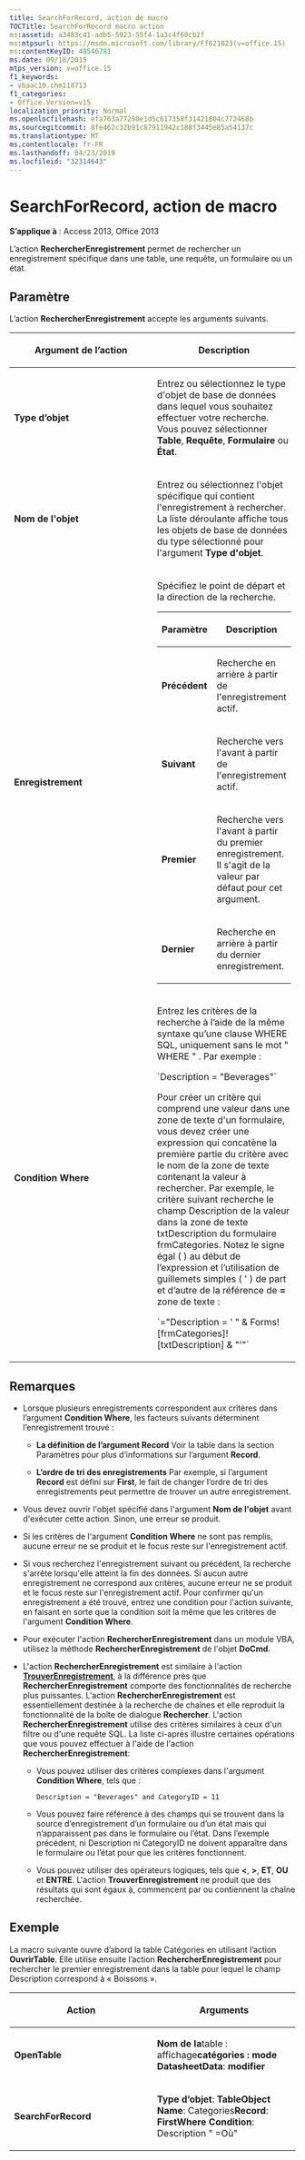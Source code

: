 ```yaml
---
title: SearchForRecord, action de macro
TOCTitle: SearchForRecord macro action
ms:assetid: a3483c41-adb5-5923-55f4-1a3c4f60cb2f
ms:mtpsurl: https://msdn.microsoft.com/library/Ff821023(v=office.15)
ms:contentKeyID: 48546781
ms.date: 09/18/2015
mtps_version: v=office.15
f1_keywords:
- vbaac10.chm118713
f1_categories:
- Office.Version=v15
localization_priority: Normal
ms.openlocfilehash: efa763a77250e1d5c617358f31421804c772468b
ms.sourcegitcommit: 8fe462c32b91c87911942c188f3445e85a54137c
ms.translationtype: MT
ms.contentlocale: fr-FR
ms.lasthandoff: 04/23/2019
ms.locfileid: "32314643"
---
```

# <a name="searchforrecord-macro-action"></a>SearchForRecord, action de macro


**S’applique à** : Access 2013, Office 2013

L’action **RechercherEnregistrement** permet de rechercher un enregistrement spécifique dans une table, une requête, un formulaire ou un état.

## <a name="setting"></a>Paramètre

L’action **RechercherEnregistrement** accepte les arguments suivants.

<table>
<colgroup>
<col style="width: 50%" />
<col style="width: 50%" />
</colgroup>
<thead>
<tr class="header">
<th><p>Argument de l’action</p></th>
<th><p>Description</p></th>
</tr>
</thead>
<tbody>
<tr class="odd">
<td><p><strong>Type d’objet</strong></p></td>
<td><p>Entrez ou sélectionnez le type d'objet de base de données dans lequel vous souhaitez effectuer votre recherche. Vous pouvez sélectionner <strong>Table</strong>, <strong>Requête</strong>, <strong>Formulaire</strong> ou <strong>État</strong>.  </p></td>
</tr>
<tr class="even">
<td><p><strong>Nom de l'objet</strong></p></td>
<td><p>Entrez ou sélectionnez l'objet spécifique qui contient l'enregistrement à rechercher. La liste déroulante affiche tous les objets de base de données du type sélectionné pour l'argument <strong>Type d'objet</strong>.  </p></td>
</tr>
<tr class="odd">
<td><p><strong>Enregistrement</strong></p></td>
<td><p>Spécifiez le point de départ et la direction de la recherche.</p>
<div class="tableSection">
<table>
<colgroup>
<col style="width: 50%" />
<col style="width: 50%" />
</colgroup>
<thead>
<tr class="header">
<th><p>Paramètre</p></th>
<th><p>Description</p></th>
</tr>
</thead>
<tbody>
<tr class="odd">
<td><p><strong>Précédent</strong></p></td>
<td><p>Recherche en arrière à partir de l'enregistrement actif.</p></td>
</tr>
<tr class="even">
<td><p><strong>Suivant</strong></p></td>
<td><p>Recherche vers l'avant à partir de l'enregistrement actif.</p></td>
</tr>
<tr class="odd">
<td><p><strong>Premier</strong></p></td>
<td><p>Recherche vers l'avant à partir du premier enregistrement. Il s'agit de la valeur par défaut pour cet argument.</p></td>
</tr>
<tr class="even">
<td><p><strong>Dernier</strong></p></td>
<td><p>Recherche en arrière à partir du dernier enregistrement.</p></td>
</tr>
</tbody>
</table>

</div></td>
</tr>
<tr class="even">
<td><p><strong>Condition Where</strong></p></td>
<td><p>Entrez les critères de la recherche à l’aide de la même syntaxe qu’une clause WHERE SQL, uniquement sans le mot &quot; WHERE &quot; . Par exemple :</p>
<p>`Description = "Beverages"`</p>
<p>Pour créer un critère qui comprend une valeur dans une zone de texte d'un formulaire, vous devez créer une expression qui concatène la première partie du critère avec le nom de la zone de texte contenant la valeur à rechercher. Par exemple, le critère suivant recherche le champ Description de la valeur dans la zone de texte txtDescription du formulaire frmCategories. Notez le signe égal ( ) au début de l’expression et l’utilisation de guillemets simples ( ' ) de part et d’autre de la référence de <strong>=</strong> zone de texte :<strong></strong></p>
<p>`="Description = ' " & Forms![frmCategories]![txtDescription] & "'"`</p></td>
</tr>
</tbody>
</table>


## <a name="remarks"></a>Remarques

- Lorsque plusieurs enregistrements correspondent aux critères dans l’argument **Condition Where**, les facteurs suivants déterminent l’enregistrement trouvé :
    
  - **La définition de l’argument Record** Voir la table dans la section Paramètres pour plus d’informations sur l’argument **Record**.
    
  - **L’ordre de tri des enregistrements** Par exemple, si l’argument **Record** est défini sur **First**, le fait de changer l’ordre de tri des enregistrements peut permettre de trouver un autre enregistrement.

- Vous devez ouvrir l'objet spécifié dans l'argument **Nom de l'objet** avant d'exécuter cette action. Sinon, une erreur se produit.

- Si les critères de l'argument **Condition Where** ne sont pas remplis, aucune erreur ne se produit et le focus reste sur l'enregistrement actif.

- Si vous recherchez l'enregistrement suivant ou précédent, la recherche s'arrête lorsqu'elle atteint la fin des données. Si aucun autre enregistrement ne correspond aux critères, aucune erreur ne se produit et le focus reste sur l'enregistrement actif. Pour confirmer qu'un enregistrement a été trouvé, entrez une condition pour l'action suivante, en faisant en sorte que la condition soit la même que les critères de l'argument **Condition Where**.

- Pour exécuter l'action **RechercherEnregistrement** dans un module VBA, utilisez la méthode **RechercherEnregistrement** de l'objet **DoCmd**.

- L'action **RechercherEnregistrement** est similaire à l'action **[TrouverEnregistrement](findrecord-macro-action.md)**, à la différence près que **RechercherEnregistrement** comporte des fonctionnalités de recherche plus puissantes. L'action **RechercherEnregistrement** est essentiellement destinée à la recherche de chaînes et elle reproduit la fonctionnalité de la boîte de dialogue **Rechercher**. L'action **RechercherEnregistrement** utilise des critères similaires à ceux d'un filtre ou d'une requête SQL. La liste ci-après illustre certaines opérations que vous pouvez effectuer à l'aide de l'action **RechercherEnregistrement**:
    
  - Vous pouvez utiliser des critères complexes dans l'argument **Condition Where**, tels que :
        
    `Description = "Beverages" and CategoryID = 11`
    
  - Vous pouvez faire référence à des champs qui se trouvent dans la source d’enregistrement d’un formulaire ou d’un état mais qui n’apparaissent pas dans le formulaire ou l’état. Dans l’exemple précédent, ni Description ni CategoryID ne doivent apparaître dans le formulaire ou l’état pour que les critères fonctionnent.
    
  - Vous pouvez utiliser des opérateurs logiques, tels que **\<**, **\>**, **ET**, **OU** et **ENTRE**. L'action **TrouverEnregistrement** ne produit que des résultats qui sont égaux à, commencent par ou contiennent la chaîne recherchée.

## <a name="example"></a>Exemple

La macro suivante ouvre d’abord la table Catégories en utilisant l’action **OuvrirTable**. Elle utilise ensuite l’action **RechercherEnregistrement** pour rechercher le premier enregistrement dans la table pour lequel le champ Description correspond à « Boissons ».

<table>
<colgroup>
<col style="width: 50%" />
<col style="width: 50%" />
</colgroup>
<thead>
<tr class="header">
<th><p>Action</p></th>
<th><p>Arguments</p></th>
</tr>
</thead>
<tbody>
<tr class="odd">
<td><p><strong>OpenTable</strong></p></td>
<td><p><strong>Nom de la</strong>table : affichage<strong>catégories</strong> <strong>: mode DatasheetData</strong>: <strong>modifier</strong></p></td>
</tr>
<tr class="even">
<td><p><strong>SearchForRecord</strong></p></td>
<td><p><strong>Type d’objet</strong>: <strong>TableObject Name</strong>: Categories<strong>Record</strong>: <strong>FirstWhere Condition</strong>: Description &quot; =Où&quot;</p></td>
</tr>
</tbody>
</table>

